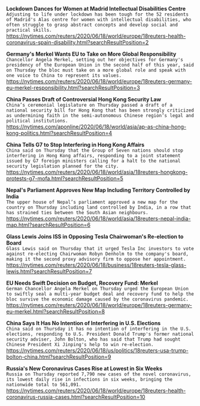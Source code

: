 **Lockdown Dances for Women at Madrid Intellectual Disabilities Centre**\
`Adjusting to life under lockdown has been tough for the 52 residents of Madrid's Alas centre for women with intellectual disabilities, who often struggle to grasp abstract concepts and develop social and practical skills. `\
https://nytimes.com/reuters/2020/06/18/world/europe/18reuters-health-coronavirus-spain-disability.html?searchResultPosition=2

**Germany's Merkel Wants EU to Take on More Global Responsibility**\
`Chancellor Angela Merkel, setting out her objectives for Germany's presidency of the European Union in the second half of this year, said on Thursday the bloc must take on a more global role and speak with one voice to China to represent its values.`\
https://nytimes.com/reuters/2020/06/18/world/europe/18reuters-germany-eu-merkel-responsibility.html?searchResultPosition=3

**China Passes Draft of Controversial Hong Kong Security Law**\
`China’s ceremonial legislature on Thursday passed a draft of a national security bill for Hong Kong that has been strongly criticized as undermining faith in the semi-autonomous Chinese region’s legal and political institutions. `\
https://nytimes.com/aponline/2020/06/18/world/asia/ap-as-china-hong-kong-politics.html?searchResultPosition=4

**China Tells G7 to Stop Interfering in Hong Kong Affairs**\
`China said on Thursday that the Group of Seven nations should stop interfering in Hong Kong affairs, responding to a joint statement issued by G7 foreign ministers calling for a halt to the national security legislation planned for the city.`\
https://nytimes.com/reuters/2020/06/18/world/asia/18reuters-hongkong-protests-g7-mofa.html?searchResultPosition=5

**Nepal's Parliament Approves New Map Including Territory Controlled by India**\
`The upper house of Nepal’s parliament approved a new map for the country on Thursday including land controlled by India, in a row that has strained ties between the South Asian neighbours.`\
https://nytimes.com/reuters/2020/06/18/world/asia/18reuters-nepal-india-map.html?searchResultPosition=6

**Glass Lewis Joins ISS in Opposing Tesla Chairwoman's Re-election to Board**\
`Glass Lewis said on Thursday that it urged Tesla Inc investors to vote against re-electing Chairwoman Robyn Denholm to the company's board, making it the second proxy advisory firm to oppose her appointment.`\
https://nytimes.com/reuters/2020/06/18/business/18reuters-tesla-glass-lewis.html?searchResultPosition=7

**EU Needs Swift Decision on Budget, Recovery Fund: Merkel**\
`German Chancellor Angela Merkel on Thursday urged the European Union to swiftly seal a multi-year budget deal and recovery fund to help the bloc survive the economic damage caused by the coronavirus pandemic.`\
https://nytimes.com/reuters/2020/06/18/world/europe/18reuters-germany-eu-merkel.html?searchResultPosition=8

**China Says It Has No Intention of Interfering in U.S. Elections**\
`China said on Thursday it has no intention of interfering in the U.S. elections, responding to U.S. President Donald Trump's former national security adviser, John Bolton, who has said that Trump had sought Chinese President Xi Jinping's help to win re-election.`\
https://nytimes.com/reuters/2020/06/18/us/politics/18reuters-usa-trump-bolton-china.html?searchResultPosition=9

**Russia's New Coronavirus Cases Rise at Lowest in Six Weeks**\
`Russia on Thursday reported 7,790 new cases of the novel coronavirus, its lowest daily rise in infections in six weeks, bringing the nationwide total to 561,091. `\
https://nytimes.com/reuters/2020/06/18/world/europe/18reuters-health-coronavirus-russia-cases.html?searchResultPosition=10

